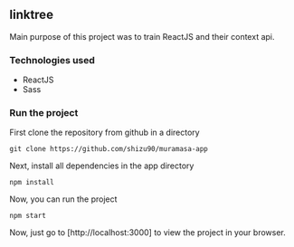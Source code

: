 ## linktree

Main purpose of this project was to train ReactJS and their context api.

### Technologies used

* ReactJS
* Sass

### Run the project

First clone the repository from github in a directory
```
git clone https://github.com/shizu90/muramasa-app
```
Next, install all dependencies in the app directory
```
npm install
```
Now, you can run the project
```
npm start
```
Now, just go to [http://localhost:3000] to view the project in your browser.

